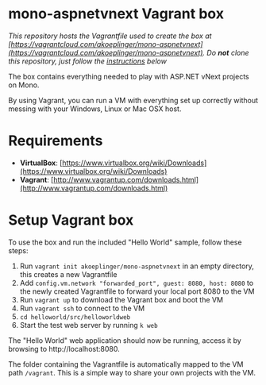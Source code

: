 mono-aspnetvnext Vagrant box
============================

*This repository hosts the Vagrantfile used to create the box at [https://vagrantcloud.com/akoeplinger/mono-aspnetvnext](https://vagrantcloud.com/akoeplinger/mono-aspnetvnext). Do __not__ clone this repository, just follow the [instructions](#setup-vagrant-box) below*

The box contains everything needed to play with ASP.NET vNext projects on Mono.

By using Vagrant, you can run a VM with everything set up correctly without messing with your Windows, Linux or Mac OSX host.

# Requirements

* **VirtualBox**: [https://www.virtualbox.org/wiki/Downloads](https://www.virtualbox.org/wiki/Downloads)
* **Vagrant**: [http://www.vagrantup.com/downloads.html](http://www.vagrantup.com/downloads.html)

# Setup Vagrant box
To use the box and run the included "Hello World" sample, follow these steps:

1. Run `vagrant init akoeplinger/mono-aspnetvnext` in an empty directory, this creates a new Vagrantfile
2. Add `config.vm.network "forwarded_port", guest: 8080, host: 8080` to the newly created Vagrantfile to forward your local port 8080 to the VM
3. Run `vagrant up` to download the Vagrant box and boot the VM
4. Run `vagrant ssh` to connect to the VM
5. `cd helloworld/src/helloworldweb`
6. Start the test web server by running `k web`

The "Hello World" web application should now be running, access it by browsing to http://localhost:8080.

The folder containing the Vagrantfile is automatically mapped to the VM path `/vagrant`. This is a simple way to share your own projects with the VM.
